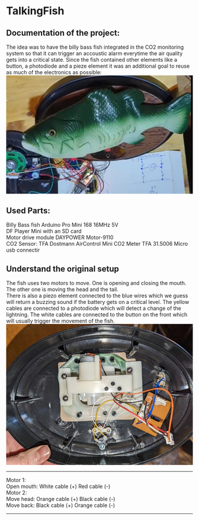 # TalkingFish

Documentation of the project:
----
The idea was to have the billy bass fish integrated in the CO2 monitoring system so that it can trigger an accoustic alarm everytime the air quality gets into a critical state. Since the fish contained other elements like a button, a photodiode and a pieze element it was an additional goal to reuse as much of the electronics as possible:    
![Fish](images/fish.png)   

Used Parts:
----
Billy Bass fish
Arduino Pro Mini 168 16MHz 5V    
DF Player Mini with an SD card    
Motor drive module DAYPOWER Motor-9110    
CO2 Sensor: TFA Dostmann AirControl Mini CO2 Meter TFA 31.5006 
Micro usb connectir


Understand the original setup
----

The fish uses two motors to move. One is opening and closing the mouth. The other one is moving the head and the tail.    
There is also a piezo element connected to the blue wires which we guess will return a buzzing sound if the battery gets on a critical level.
The yellow cables are connected to a photodiode which will detect a change of the lightning.
The white cables are connected to the button on the front which will usually trigger the movement of the fish. 
![Cables](images/cablesOriginal.jpg)   

----

Motor 1:    
Open mouth: White cable  (+) Red cable    (-)   
Motor 2:    
Move head:  Orange cable (+) Black cable  (-)    
Move back:  Black cable  (+) Orange cable (-)

----
